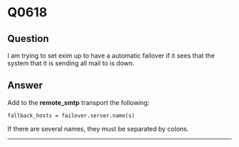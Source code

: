 Q0618
=====

Question
--------

I am trying to set exim up to have a automatic failover if it sees that
the system that it is sending all mail to is down.

Answer
------

Add to the **remote\_smtp** transport the following:

    fallback_hosts = failover.server.name(s)

If there are several names, they must be separated by colons.

* * * * *
